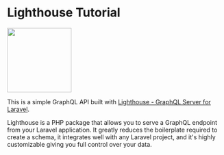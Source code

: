# Lighthouse Tutorial

<img src="https://raw.githubusercontent.com/nuwave/lighthouse/master/logo.png" width="150" height="150">

This is a simple GraphQL API built with [Lighthouse - GraphQL Server for Laravel](https://github.com/nuwave/lighthouse).



Lighthouse is a PHP package that allows you to serve a GraphQL endpoint from your Laravel application. It greatly reduces the boilerplate required to create a schema, it integrates well with any Laravel project, and it's highly customizable giving you full control over your data.
